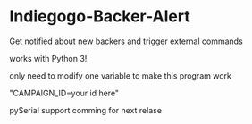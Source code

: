 # Indiegogo-Backer-Alert<br>
Get notified about new backers and trigger external commands<p>
works with Python 3!<p>
only need to modify one variable to make this program work<p>
"CAMPAIGN_ID=your id here"

pySerial support comming for next relase

